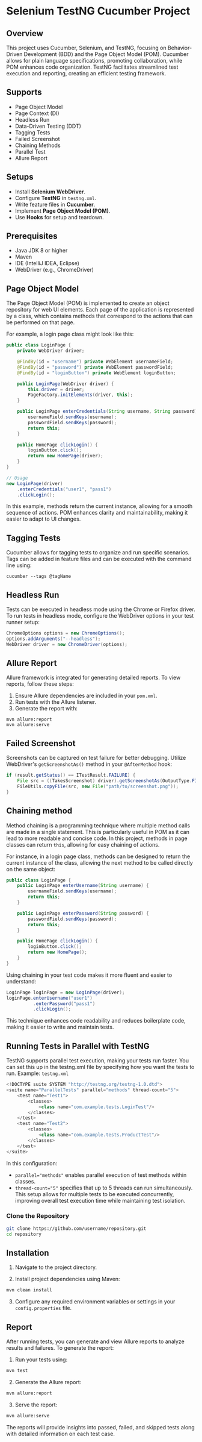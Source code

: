 # Selenium TestNG Cucumber Project

## Overview
This project uses Cucumber, Selenium, and TestNG, focusing on Behavior-Driven Development (BDD) and the Page Object Model (POM). Cucumber allows for plain language specifications, promoting collaboration, while POM enhances code organization. TestNG facilitates streamlined test execution and reporting, creating an efficient testing framework.

## Supports
- Page Object Model
- Page Context (DI)
- Headless Run
- Data-Driven Testing (DDT)
- Tagging Tests
- Failed Screenshot
- Chaining Methods
- Parallel Test
- Allure Report


## Setups
- Install **Selenium WebDriver**.   
- Configure **TestNG** in `testng.xml`.
- Write feature files in **Cucumber**.
- Implement **Page Object Model (POM)**.
- Use **Hooks** for setup and teardown.

## Prerequisites
- Java JDK 8 or higher
- Maven
- IDE (IntelliJ IDEA, Eclipse)
- WebDriver (e.g., ChromeDriver)

## Page Object Model
The Page Object Model (POM) is implemented to create an object repository for web UI elements. Each page of the application is represented by a class, which contains methods that correspond to the actions that can be performed on that page.

For example, a login page class might look like this:
```java
public class LoginPage {
    private WebDriver driver;

    @FindBy(id = "username") private WebElement usernameField;
    @FindBy(id = "password") private WebElement passwordField;
    @FindBy(id = "loginButton") private WebElement loginButton;

    public LoginPage(WebDriver driver) {
        this.driver = driver;
        PageFactory.initElements(driver, this);
    }

    public LoginPage enterCredentials(String username, String password) {
        usernameField.sendKeys(username);
        passwordField.sendKeys(password);
        return this;
    }

    public HomePage clickLogin() {
        loginButton.click();
        return new HomePage(driver);
    }
}

// Usage
new LoginPage(driver)
    .enterCredentials("user1", "pass1")
    .clickLogin();
```
In this example, methods return the current instance, allowing for a smooth sequence of actions. POM enhances clarity and maintainability, making it easier to adapt to UI changes.

## Tagging Tests
Cucumber allows for tagging tests to organize and run specific scenarios. Tags can be added in feature files and can be executed with the command line using:
```
cucumber --tags @tagName
```

## Headless Run
Tests can be executed in headless mode using the Chrome or Firefox driver. To run tests in headless mode, configure the WebDriver options in your test runner setup:
```java
ChromeOptions options = new ChromeOptions();
options.addArguments("--headless");
WebDriver driver = new ChromeDriver(options);

```

## Allure Report
Allure framework is integrated for generating detailed reports. To view reports, follow these steps:

1. Ensure Allure dependencies are included in your `pom.xml`.
2. Run tests with the Allure listener.
3. Generate the report with:
```
mvn allure:report
mvn allure:serve
```
## Failed Screenshot
Screenshots can be captured on test failure for better debugging. Utilize WebDriver's `getScreenshotAs()` method in your `@AfterMethod` hook:
```java
if (result.getStatus() == ITestResult.FAILURE) {
    File src = ((TakesScreenshot) driver).getScreenshotAs(OutputType.FILE);
    FileUtils.copyFile(src, new File("path/to/screenshot.png"));
}
```
## Chaining method
Method chaining is a programming technique where multiple method calls are made in a single statement. This is particularly useful in POM as it can lead to more readable and concise code. In this project, methods in page classes can return `this`, allowing for easy chaining of actions.

For instance, in a login page class, methods can be designed to return the current instance of the class, allowing the next method to be called directly on the same object:
```java
public class LoginPage {
    public LoginPage enterUsername(String username) {
        usernameField.sendKeys(username);
        return this;
    }

    public LoginPage enterPassword(String password) {
        passwordField.sendKeys(password);
        return this;
    }

    public HomePage clickLogin() {
        loginButton.click();
        return new HomePage();
    }
}
```
Using chaining in your test code makes it more fluent and easier to understand:
```java
LoginPage loginPage = new LoginPage(driver);
loginPage.enterUsername("user1")
          .enterPassword("pass1")
          .clickLogin();
```
This technique enhances code readability and reduces boilerplate code, making it easier to write and maintain tests.

## Running Tests in Parallel with TestNG
TestNG supports parallel test execution, making your tests run faster. You can set this up in the testng.xml file by specifying how you want the tests to run.
Example: `testng.xml`
```java
<!DOCTYPE suite SYSTEM "http://testng.org/testng-1.0.dtd">
<suite name="ParallelTests" parallel="methods" thread-count="5">
    <test name="Test1">
        <classes>
            <class name="com.example.tests.LoginTest"/>
        </classes>
    </test>
    <test name="Test2">
        <classes>
            <class name="com.example.tests.ProductTest"/>
        </classes>
    </test>
</suite>
```
In this configuration:

- `parallel="methods"` enables parallel execution of test methods within classes.
- `thread-count="5"` specifies that up to 5 threads can run simultaneously.
This setup allows for multiple tests to be executed concurrently, improving overall test execution time while maintaining test isolation.
### Clone the Repository
```bash
git clone https://github.com/username/repository.git
cd repository
```

## Installation
1. Navigate to the project directory.

2. Install project dependencies using Maven:
```bash
mvn clean install
```
3. Configure any required environment variables or settings in your `config.properties` file.

## Report
After running tests, you can generate and view Allure reports to analyze results and failures. To generate the report:

1. Run your tests using:
```bash
mvn test
```
2. Generate the Allure report:
```bash
mvn allure:report
```
3. Serve the report:
```bash
mvn allure:serve
```
The reports will provide insights into passed, failed, and skipped tests along with detailed information on each test case.
